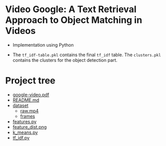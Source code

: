 # Video Google: A Text Retrieval Approach to Object Matching in Videos

- Implementation using Python

- The `tf_idf-table.pkl` contains the final `tf_idf` table. The `clusters.pkl`
  contains the clusters for the object detection part.

# Project tree

 * [google-video.pdf](./google-video.pdf)
 * [README.md](./README.md)
 * [dataset](./dataset)
   * [raw.mp4](./dataset/raw.mp4)
   * [frames](./dataset/frames)
 * [features.py](./features.py)
 * [feature_dist.png](./feature_dist.png)
 * [k_means.py](./k_means.py)
 * [tf_idf.py](./tf_idf.py)

